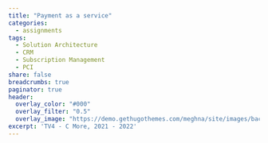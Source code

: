 ```yaml
---
title: "Payment as a service"
categories: 
  - assignments
tags:
  - Solution Architecture
  - CRM
  - Subscription Management
  - PCI
share: false
breadcrumbs: true
paginator: true
header:
  overlay_color: "#000"
  overlay_filter: "0.5"
  overlay_image: "https://demo.gethugothemes.com/meghna/site/images/backgrounds/hero-area.jpg"
excerpt: 'TV4 - C More, 2021 - 2022'
---
```

 <Br/>
